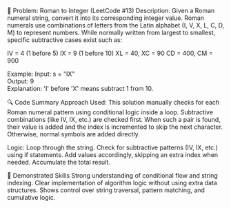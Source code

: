🧩 Problem: Roman to Integer (LeetCode #13)
Description:
Given a Roman numeral string, convert it into its corresponding integer value. Roman numerals use combinations of letters from the Latin alphabet (I, V, X, L, C, D, M) to represent numbers. While normally written from largest to smallest, specific subtractive cases exist such as:

IV = 4 (1 before 5)
IX = 9 (1 before 10)
XL = 40, XC = 90
CD = 400, CM = 900

Example:
Input: s = "IX"  
Output: 9  
Explanation: 'I' before 'X' means subtract 1 from 10.

🔍 Code Summary
Approach Used:
This solution manually checks for each Roman numeral pattern using conditional logic inside a loop. Subtractive combinations (like IV, IX, etc.) are checked first. When such a pair is found, their value is added and the index is incremented to skip the next character. Otherwise, normal symbols are added directly.

Logic:
Loop through the string.
Check for subtractive patterns (IV, IX, etc.) using if statements.
Add values accordingly, skipping an extra index when needed.
Accumulate the total result.

🧠 Demonstrated Skills
Strong understanding of conditional flow and string indexing.
Clear implementation of algorithm logic without using extra data structures.
Shows control over string traversal, pattern matching, and cumulative logic.